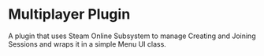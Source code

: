 # Multiplayer Plugin

A plugin that uses Steam Online Subsystem to manage Creating and Joining Sessions and wraps it in a simple Menu UI class.
